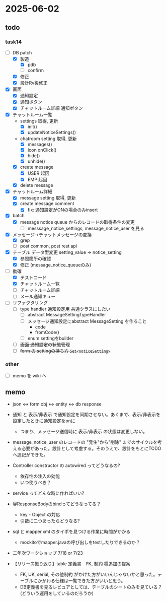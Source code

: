 # 2025-06-02

## todo

### task14
- [ ] DB patch
  - [x] 製造
    - [x] pdb
    - [ ] confirm
  - [x] 修正
  - [x] 設計Rv後修正
- [x] 画面
  - [x] 通知設定
  - [x] 通知ボタン
  - [x] チャットルーム詳細 通知ボタン
- [x] チャットルーム一覧
  - settings 取得, 更新
    - [x] init()
    - [x] updateNoticeSettings()
  - chatroom setting 取得, 更新
    - [x] messages()
    - [x] icon onClick()
    - [x] hide()
    - [x] unhide()
  - [x] create message
    - [x] USER 起因
    - [x] EMP 起因
  - [x] delete message
- [x] チャットルーム詳細
  - [x] message setting 取得, 更新
  - [x] create message comment
    - [x] fix: 通知設定がONの場合のみinsert
- [x] batch
  - [x] message notice queue からのレコードの取得条件の変更
      - [ ] messsage_notice_settings, message_notice_user を見る
- [x] メッセージ→チャットメッセージの変換
  - [x] grep
  - [ ] post common, post rest api
- [x] テーブル データ型変更 setting_value → notice_setting
  - [x] 参照箇所の確認
  - [x] 修正 (message_notice_queueのみ)
- [ ] 動確
  - [x] テストコード
  - [x] チャットルーム一覧
  - [ ] チャットルーム詳細
  - [ ] メール通知キュー
- [ ] リファクタリング
  - [ ] type handler 通知設定用 共通クラスにしたい
    - [ ] abstract MessageSettingTypeHandler 
    - [ ] メッセージ通知設定にabstract MessageSetting を作ること
      - code
      - fromCode()
    - [ ] enum settingをbuilder
  - [ ] ~~画面 通知設定の状態管理~~
  - [ ] ~~form の settingの持ち方 `Set<noticeSetting>`~~

### other
- [ ] memo を wiki へ

## memo
- json ↔ form obj ↔ entity ↔ db response
- 通知 と 表示/非表示 で通知設定を同期させない。あくまで、表示/非表示を設定したときに通知設定をonに
  - つまり、メッセージ送信時に 表示/非表示 の状態は変更しない。
- message_notice_user のレコードの "発生"から"削除" までのサイクルを考える必要があった。設計として考慮する。そのうえで、設計をもとにTODOへ追記ができた。

- Controller constructor の autowired ってどうなるの?
  - 依存性の注入の効能
  - いつ使うべき？
- service ってどんな時に作ればいい?
- @ResponseBodyのbindってどうなってる？
  - key - Object の対応
  - 引数に二つあったらどうなる?
- sql と mapper.xml のタイポを見つける作業に時間がかかる
  - mockitoでmapper.javaの呼び出しをtestしたりできるのか？

- 二年次ワークショップ 7/18 or 7/23 
- 【リリース振り返り】table 定義書　PK, 制約 欄追加の提案
  - FK, UK, serial, その他制約 がかけた方がいいんじゃないかと思った。テーブルにかかわる仕様は一覧できた方がいいと思う。
  - DB定義書を見るレビュアとしては、テーブルのシートのみを見ている？(どういう運用をしているのだろうか)